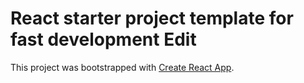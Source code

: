 
# React starter project template for fast development Edit

This project was bootstrapped with [Create React App](https://github.com/facebookincubator/create-react-app).


